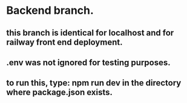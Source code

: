# Backend branch.

## this branch is identical for localhost and for railway front end deployment.

## .env was not ignored for testing purposes.

## to run this, type: npm run dev in the directory where package.json exists.
